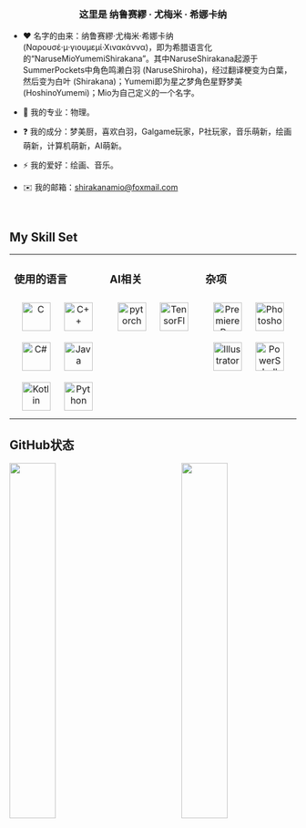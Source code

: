 ### <div align="center">这里是 纳鲁赛繆 · 尤梅米 · 希娜卡纳</div>  
  

- ❤️ 名字的由来：纳鲁赛繆·尤梅米·希娜卡纳 (Ναρουσέ·μ·γιουμεμί·Χινακάννα)，即为希腊语言化的“NaruseMioYumemiShirakana”。其中NaruseShirakana起源于SummerPockets中角色鸣濑白羽 (NaruseShiroha)，经过翻译梗变为白葉，然后变为白叶 (Shirakana)；Yumemi即为星之梦角色星野梦美 (HoshinoYumemi)；Mio为自己定义的一个名字。  
  

- 📖 我的专业：物理。  
  

- ❓ 我的成分：梦美厨，喜欢白羽，Galgame玩家，P社玩家，音乐萌新，绘画萌新，计算机萌新，AI萌新。  
  

- ⚡ 我的爱好：绘画、音乐。  
  

- ✉️ 我的邮箱：shirakanamio@foxmail.com  
  

<br/>  


## My Skill Set  
<table><tr><td valign="top" width="33%">



### 使用的语言  
<div align="center">  
<a href="https://www.cprogramming.com/" target="_blank"><img style="margin: 10px" src="https://profilinator.rishav.dev/skills-assets/c-original.svg" alt="C" height="50" /></a>  
<a href="https://www.cplusplus.com/" target="_blank"><img style="margin: 10px" src="https://profilinator.rishav.dev/skills-assets/cplusplus-original.svg" alt="C++" height="50" /></a>  
<a href="https://docs.microsoft.com/en-us/dotnet/csharp/" target="_blank"><img style="margin: 10px" src="https://profilinator.rishav.dev/skills-assets/csharp-original.svg" alt="C#" height="50" /></a>  
<a href="https://www.java.com/" target="_blank"><img style="margin: 10px" src="https://profilinator.rishav.dev/skills-assets/java-original-wordmark.svg" alt="Java" height="50" /></a>  
<a href="https://kotlinlang.org/" target="_blank"><img style="margin: 10px" src="https://profilinator.rishav.dev/skills-assets/kotlinlang-icon.svg" alt="Kotlin" height="50" /></a>  
<a href="https://www.python.org/" target="_blank"><img style="margin: 10px" src="https://profilinator.rishav.dev/skills-assets/python-original.svg" alt="Python" height="50" /></a>  
</div>

</td><td valign="top" width="33%">



### AI相关  
<div align="center">  
<a href="https://pytorch.org/" target="_blank"><img style="margin: 10px" src="https://profilinator.rishav.dev/skills-assets/pytorch-icon.svg" alt="pytorch" height="50" /></a>  
<a href="https://www.tensorflow.org/" target="_blank"><img style="margin: 10px" src="https://profilinator.rishav.dev/skills-assets/tensorflow-icon.svg" alt="TensorFlow" height="50" /></a>  
</div>

</td><td valign="top" width="33%">



### 杂项  
<div align="center">  
<a href="https://www.adobe.com/in/products/premiere.html" target="_blank"><img style="margin: 10px" src="https://profilinator.rishav.dev/skills-assets/adobepremierepro.png" alt="Premiere Pro" height="50" /></a>  
<a href="https://www.adobe.com/in/products/photoshop.html" target="_blank"><img style="margin: 10px" src="https://profilinator.rishav.dev/skills-assets/photoshop-plain.svg" alt="Photoshop" height="50" /></a>  
<a href="https://www.adobe.com/in/products/illustrator.html" target="_blank"><img style="margin: 10px" src="https://profilinator.rishav.dev/skills-assets/adobe_illustrator-icon.svg" alt="Illustrator" height="50" /></a>  
<a href="https://docs.microsoft.com/en-us/powershell/" target="_blank"><img style="margin: 10px" src="https://profilinator.rishav.dev/skills-assets/powershell.png" alt="PowerShell" height="50" /></a>  
</div>

</td></tr></table>  


## GitHub状态 


<img src="https://github-readme-stats.vercel.app/api?username=NaruseMioShirakana&show_icons=true&count_private=true&hide_border=true" align="right" width="40%"/>

<img src="https://github-readme-stats.vercel.app/api/top-langs/?username=NaruseMioShirakana&hide_border=true&layout=compact" align="left" width="40%" />  

